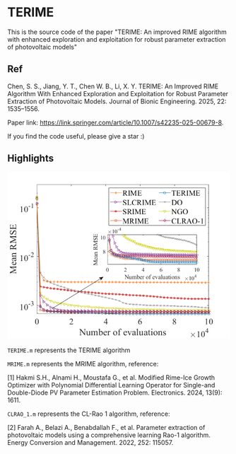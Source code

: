 # TERIME
This is the source code of the paper "TERIME: An improved RIME algorithm with enhanced exploration and exploitation for robust parameter extraction of photovoltaic models"

## Ref
Chen, S. S., Jiang, Y. T., Chen W. B., Li, X. Y. TERIME: An Improved RIME Algorithm With Enhanced Exploration and Exploitation for Robust Parameter Extraction of Photovoltaic Models. Journal of Bionic Engineering. 2025, 22: 1535–1556.

Paper link: https://link.springer.com/article/10.1007/s42235-025-00679-8.

If you find the code useful, please give a star :)
## Highlights


![image](https://github.com/dirge1/TERIME/blob/main/DDM_result.png)

`TERIME.m` represents the TERIME algorithm

`MRIME.m`  represents the MRIME algorithm, reference:

[1] Hakmi S.H., Alnami H., Moustafa G., et al. Modified Rime-Ice Growth Optimizer with Polynomial Differential Learning Operator for Single-and Double-Diode PV Parameter Estimation Problem. Electronics. 2024, 13(9): 1611.

`CLRAO_1.m` represents the CL-Rao 1 algorithm, reference:

[2] Farah A., Belazi A., Benabdallah F., et al. Parameter extraction of photovoltaic models using a comprehensive learning Rao-1 algorithm. Energy Conversion and Management. 2022, 252: 115057.
